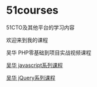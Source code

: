 # 51courses

51CTO及其他平台的学习内容

欢迎来到我的课程

吴华  PHP零基础到项目实战视频课程

[吴华 javascript系列课程](https://github.com/qianjilou/mycourses/tree/master/javascript)

[吴华 jQuery系列课程](https://github.com/qianjilou/mycourses/tree/master/javascript)
